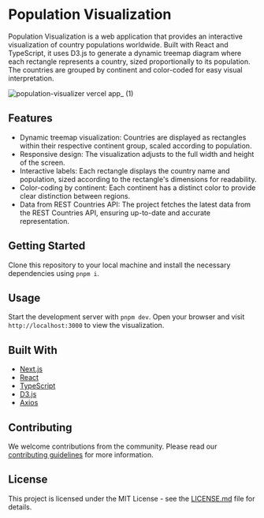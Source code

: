 # Population Visualization

Population Visualization is a web application that provides an interactive visualization of country populations worldwide. Built with React and TypeScript, it uses D3.js to generate a dynamic treemap diagram where each rectangle represents a country, sized proportionally to its population. The countries are grouped by continent and color-coded for easy visual interpretation.

![population-visualizer vercel app_ (1)](https://github.com/iuzn/population-visualizer/assets/25708048/a236fbc0-9642-40c4-8805-aee654506774)


## Features
- Dynamic treemap visualization: Countries are displayed as rectangles within their respective continent group, scaled according to population.
- Responsive design: The visualization adjusts to the full width and height of the screen.
- Interactive labels: Each rectangle displays the country name and population, sized according to the rectangle's dimensions for readability.
- Color-coding by continent: Each continent has a distinct color to provide clear distinction between regions.
- Data from REST Countries API: The project fetches the latest data from the REST Countries API, ensuring up-to-date and accurate representation.

## Getting Started
Clone this repository to your local machine and install the necessary dependencies using `pnpm i`. 

## Usage
Start the development server with `pnpm dev`. Open your browser and visit `http://localhost:3000` to view the visualization.

## Built With
- [Next.js](https://nextjs.org/)
- [React](https://reactjs.org/)
- [TypeScript](https://www.typescriptlang.org/)
- [D3.js](https://d3js.org/)
- [Axios](https://axios-http.com/)

## Contributing
We welcome contributions from the community. Please read our [contributing guidelines](CONTRIBUTING.md) for more information.

## License
This project is licensed under the MIT License - see the [LICENSE.md](LICENSE.md) file for details.

